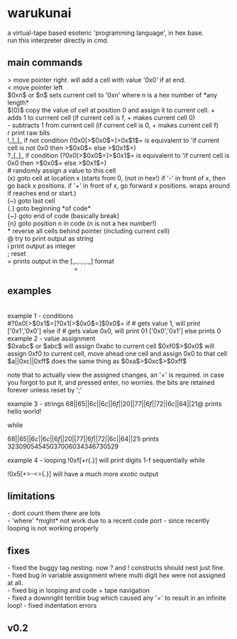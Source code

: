 # warukunai
a virtual-tape based esoteric 'programming language', in hex base.<br>
run this interpreter directly in cmd.

## main commands
<p>
> move pointer right. will add a cell with value '0x0' if at end.<br>
< move pointer left<br>
$0xn$ or $n$ sets current cell to '0xn' where n is a hex number of *any length*<br>
$(0)$ copy the value of cell at position 0 and assign it to current cell.
+ adds 1 to currrent cell (if current cell is f, + makes current cell 0)<br>
- subtracts 1 from current cell (if current cell is 0, + makes current cell f)<br>
r print raw bits<br>
!_[_]_ if not condition (!0x0[>$0x0$=]>0x$1$= is equivalent to 'if current cell is not 0x0 then >$0x0$= else >$0x1$=)<br>
?_[_]_ if condition (?0x0[>$0x0$=]>$0x1$= is equivalent to 'if current cell is 0x0 then >$0x0$= else >$0x1$=)<br>
# randomly assign a value to this cell<br>
(x) goto cell at location x (starts from 0, (not in hex!) if '-' in front of x, then go back x positions. if '+' in front of x, go forward x positions. wraps around if reaches end or start.)<br>
(~) goto last cell<br>
{.} goto beginning *of code*<br>
{~} goto end of code (basically break)<br>
{n} goto position n in code (n is not a hex number!)<br>
* reverse all cells behind pointer (including current cell)<br>
@ try to print output as string<br>
i print output as integer<br>
; reset<br>
= prints output in the [_.,.,.,._] format<br>
&nbsp;&nbsp;&nbsp;&nbsp;&nbsp;&nbsp;&nbsp;&nbsp;&nbsp;&nbsp;&nbsp;&nbsp;&nbsp;&nbsp;&nbsp;&nbsp;&nbsp;&nbsp;&nbsp;&nbsp;&nbsp;&nbsp;&nbsp;&nbsp;&nbsp;&nbsp;&nbsp;&nbsp;&nbsp;&nbsp;&nbsp;&nbsp;&nbsp;&nbsp;&nbsp;&nbsp;&nbsp;&nbsp;=
</p>

## examples
<br>
example 1 - conditions
<br>
#?0x0[>$0x1$=]?0x1[>$0x0$=]$0x0$=
if # gets value 1, will print ['0x1','0x0'] else if # gets value 0x0, will print 01 ['0x0','0x1']
else prints 0

<br>
example 2 - value assignment
<br>
$0xabc$ or $abc$ will assign 0xabc to current cell
$0xf0$>$0x0$ will assign 0xf0 to current cell, move ahead one cell and assign 0x0 to that cell
$a||0xc||0xff$ does the same thing as $0xa$>$0xc$>$0xff$

note that to actually view the assigned changes, an '=' is required. in case you forgot to put it, and pressed enter, no worries. the bits are retained forever unless reset by ';'

example 3 - strings
$68||65||6c||6c||6f||20||77||6f||72||6c||64||21$@
prints hello world!

while

$68||65||6c||6c||6f||20||77||6f||72||6c||64||21$i
prints 32309054545037006034346730529

example 4 - looping
!0xf[+r{.}]
will print digits 1-f sequentially
while 

!0x5[+>-<={.}]
will have a much more *exotic* output

<h2>limitations</h2>
    - dont count them there are lots<br>
    - 'where' *might* not work due to a recent code port
    - since recently looping is not working properly
<h2>fixes</h2>
    - fixed the buggy tag nesting. now ? and ! constructs should nest just fine.<br>
    - fixed bug in variable assignment where multi digit hex were not assigned at all.<br>
    - fixed big in looping and code + tape navigation<br>
    - fixed a downright terrible bug which caused any '=' to result in an infinite loop!
    - fixed indentation errors
<br><h2>v0.2</h2>
